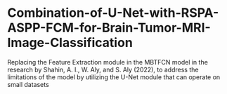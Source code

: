 # Combination-of-U-Net-with-RSPA-ASPP-FCM-for-Brain-Tumor-MRI-Image-Classification
Replacing the Feature Extraction module in the MBTFCN model in the research by Shahin, A. I., W. Aly, and S. Aly (2022), to address the limitations of the model by utilizing the U-Net module that can operate on small datasets
